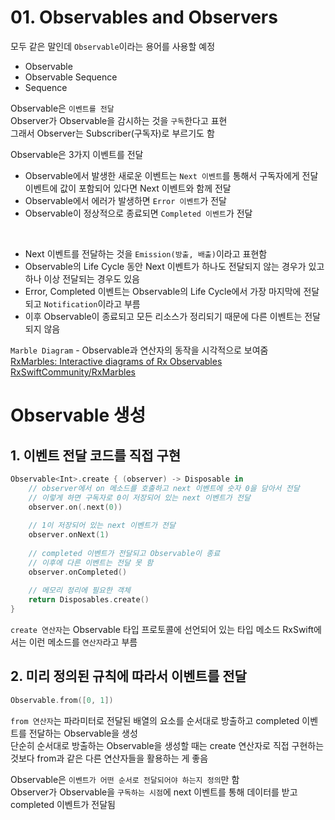 # 01. Observables and Observers

모두 같은 말인데 `Observable`이라는 용어를 사용할 예정

- Observable
- Observable Sequence
- Sequence

Observable은 `이벤트를 전달`  
Observer가 Observable을 감시하는 것을 `구독`한다고 표현  
그래서 Observer는 Subscriber(구독자)로 부르기도 함

Observable은 3가지 이벤트를 전달  
- Observable에서 발생한 새로운 이벤트는 `Next 이벤트`를 통해서 구독자에게 전달  
이벤트에 값이 포함되어 있다면 Next 이벤트와 함께 전달
- Observable에서 에러가 발생하면 `Error 이벤트`가 전달
- Observable이 정상적으로 종료되면 `Completed 이벤트`가 전달


<br/>

- Next 이벤트를 전달하는 것을 `Emission(방출, 배출)`이라고 표현함
- Observable의 Life Cycle 동안 Next 이벤트가 하나도 전달되지 않는 경우가 있고 하나 이상 전달되는 경우도 있음
- Error, Completed 이벤트는 Observable의 Life Cycle에서 가장 마지막에 전달되고 `Notification`이라고 부름
- 이후 Observable이 종료되고 모든 리소스가 정리되기 때문에 다른 이벤트는 전달되지 않음

`Marble Diagram` - Observable과 연산자의 동작을 시각적으로 보여줌  
[RxMarbles: Interactive diagrams of Rx Observables](https://rxmarbles.com/)  
[RxSwiftCommunity/RxMarbles](https://github.com/RxSwiftCommunity/RxMarbles)

# Observable 생성

## 1. 이벤트 전달 코드를 직접 구현

```swift
Observable<Int>.create { (observer) -> Disposable in
    // observer에서 on 메소드를 호출하고 next 이벤트에 숫자 0을 담아서 전달
    // 이렇게 하면 구독자로 0이 저장되어 있는 next 이벤트가 전달
    observer.on(.next(0))
    
    // 1이 저장되어 있는 next 이벤트가 전달
    observer.onNext(1)
    
    // completed 이벤트가 전달되고 Observable이 종료
    // 이후에 다른 이벤트는 전달 못 함
    observer.onCompleted()
    
    // 메모리 정리에 필요한 객체
    return Disposables.create()
}
```
`create 연산자`는 Observable 타입 프로토콜에 선언되어 있는 타입 메소드
RxSwift에서는 이런 메소드를 `연산자`라고 부름

## 2. 미리 정의된 규칙에 따라서 이벤트를 전달

```swift
Observable.from([0, 1])
```
`from 연산자`는 파라미터로 전달된 배열의 요소를 순서대로 방출하고 completed 이벤트를 전달하는 Observable을 생성  
단순히 순서대로 방출하는 Observable을 생성할 때는 create 연산자로 직접 구현하는 것보다 from과 같은 다른 연산자들을 활용하는 게 좋음

Observable은 `이벤트가 어떤 순서로 전달되어야 하는지 정의`만 함  
Observer가 Observable을 `구독하는 시점`에 next 이벤트를 통해 데이터를 받고 completed 이벤트가 전달됨
